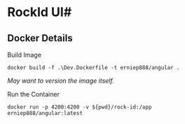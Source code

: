 # RockId UI#

## Docker Details ##

Build Image
```Docker
docker build -f .\Dev.Dockerfile -t erniep888/angular .
```
_May want to version the image itself._

Run the Container
```Docker
docker run -p 4200:4200 -v ${pwd}/rock-id:/app erniep888/angular:latest
```